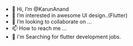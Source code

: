 - 👋 Hi, I’m @KarunAnand
- 👀 I’m interested in awesome UI design..(Flutter)
- 💞️ I’m looking to collaborate on ...
- 📫 How to reach me ...
- 💞️ i'm Searching for flutter development jobs.

<!---
karun7607/karun7607 is a ✨ special ✨ repository because its `README.md` (this file) appears on your GitHub profile.
You can click the Preview link to take a look at your changes.
--->
